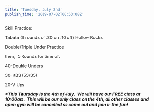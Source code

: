 ```yaml
---
title: 'Tuesday, July 2nd'
publish_time: '2019-07-02T00:53:08Z'
---
```


Skill Practice:

Tabata (8 rounds of :20 on :10 off) Hollow Rocks

Double/Triple Under Practice

then,  5 Rounds for time of:

40-Double Unders

30-KBS (53/35)

20-V Ups

***\*This Thursday is the 4th of July.  We will have our FREE class at
10:00am.  This will be our only class on the 4th, all other classes and
open gym will be cancelled so come out and join in the fun!***
